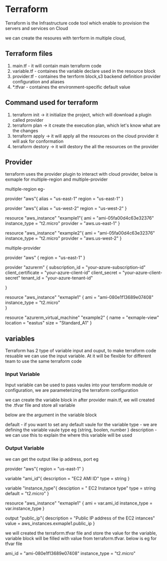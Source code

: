 # Terraform
Terraform is the Infrastructure code tool which enable to provision the servers and services on Cloud 

we can create the resoures with terrform in multiple cloud,

## Terraform files

1. main.tf - it will contain main terraform code 
2. variable.tf - containes the variable declare used in the resource block 
3. provider.tf - containes the terrform block,s3 backend definition provider configuration and aliases
4. *.tfvar - containes the environment-specific default value  

## Command used for terraform  
1. terraform init -> it initialize the project, which will download a plugin called provider 
2. terraform plan -> it create the execution plan, which let's know what are the changes 
3. terraform apply -> it will apply all the resources on the cloud provider it will ask for conformation 
4. terraform destory -> it will destory the all the resources on the provider 

## Provider 

 terraform uses the provider plugin to interact with cloud provider, below is exmaple for multiple-region and multiple-provider 

multiple-region eg- 

 provider "aws"{
    alias = "us-east-1"
    region =  "us-east-1"
}

 provider "aws"{
    alias = "us-west-2"
    region =  "us-west-2"
}

resource "aws_instance" "example1"{
    ami = "ami-05fa00d4c63e32376"
    instance_type = "t2.micro"
    provider = "aws.us-east-1"
}

resource "aws_instance" "example2"{
    ami = "ami-05fa00d4c63e32376"
    instance_type = "t2.micro"
    provider = "aws.us-west-2"
}


multiple-provider

provider "aws" {
    region = "us-east-1"
}

provider "azurerm" {
  subscription_id = "your-azure-subscription-id"
  client_certificate = "your-azure-client-id"
  client_secret = "your-azure-client-secret"
  tenant_id = "your-azure-tenant-id"

}

resource "aws_instance" "exmaple1" {
  ami = "ami-080e1f13689e07408"
  instance_type = "t2.micro"  
}

resource "azurerm_virtual_machine" "example2" {
  name = "exmaple-view"
  location = "eastus"
  size = "Standard_A1"
}

## variables 

Terraform has 2 type of variable input and ouput, to make terraform code resuable we can use the input variable. At it will be flexible for different team to use the same terraform code

### Input Variable 
Input variable can be used to pass vaules into your terraform module or configuration, we are parameterizing the terraform configuration 

we can create the variable block in after provider main.tf, we will created the .tfvar file and store all variable  

below are the argument in the variable block 

default -   if you want to set any default vaule for the variable 
type - we are defining the variable vaule type eg {string, boolen, number }
description - we can use this to explain the where this variable will be used 

### Output Variable 

we can get the output like ip address, port eg  


 provider "aws"{
    region =  "us-east-1"
}

variable "ami_id"{
    description = "EC2 AMI ID"
    type = string
}

variable "instance_type"{
    desciption = " EC2 Instance type"
    type = string 
    default = "t2.micro"
}

resource "aws_instance" "exmaple1" {
  ami = var.ami_id
  instance_type = var.instance_type 
}

output "public_ip"{
    description = "Public IP address of the EC2 intances"
    value = aws_instances.exmaple1.public_ip
}

we will created the terraform.tfvar file and store the value for the variable, variable block will be filled with value from terraform.tfvar. below is eg for tfvar file 


ami_id = "ami-080e1f13689e07408"
instance_type = "t2.micro"